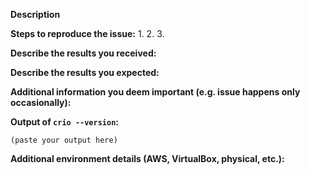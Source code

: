<!--
If you are reporting a new issue, make sure that we do not have any duplicates
already open. You can ensure this by searching the issue list for this
repository. If there is a duplicate, please close your issue and add a comment
to the existing issue instead.

If you suspect your issue is a bug, please edit your issue description to
include the BUG REPORT INFORMATION shown below. If you fail to provide this
information within 7 days, we cannot debug your issue and will close it. We
will, however, reopen it if you later provide the information.

For more information about reporting issues, see
https://github.com/kubernetes-incubator/cri-o/blob/master/CONTRIBUTING.md#reporting-issues

---------------------------------------------------
GENERAL SUPPORT INFORMATION
---------------------------------------------------

The GitHub issue tracker is for bug reports and feature requests.
General support for **CRI-O** can be found at the following locations:

- IRC - #cri-o channel on irc.freenode.org
- Slack - kubernetes.slack.com #sig-node channel
- Post a question on StackOverflow, using the CRI-O tag

---------------------------------------------------
BUG REPORT INFORMATION
---------------------------------------------------
Use the commands below to provide key information from your environment:
You do NOT have to include this information if this is a FEATURE REQUEST
-->

**Description**

<!--
Briefly describe the problem you are having in a few paragraphs.
-->

**Steps to reproduce the issue:**
1.
2.
3.

**Describe the results you received:**


**Describe the results you expected:**


**Additional information you deem important (e.g. issue happens only occasionally):**

**Output of `crio --version`:**

```
(paste your output here)
```

**Additional environment details (AWS, VirtualBox, physical, etc.):**
